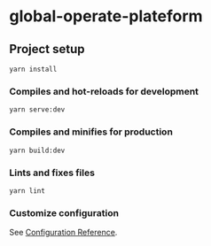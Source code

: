# global-operate-plateform

## Project setup
```
yarn install
```

### Compiles and hot-reloads for development
```
yarn serve:dev
```

### Compiles and minifies for production
```
yarn build:dev
```

### Lints and fixes files
```
yarn lint
```

### Customize configuration
See [Configuration Reference](https://cli.vuejs.org/config/).


